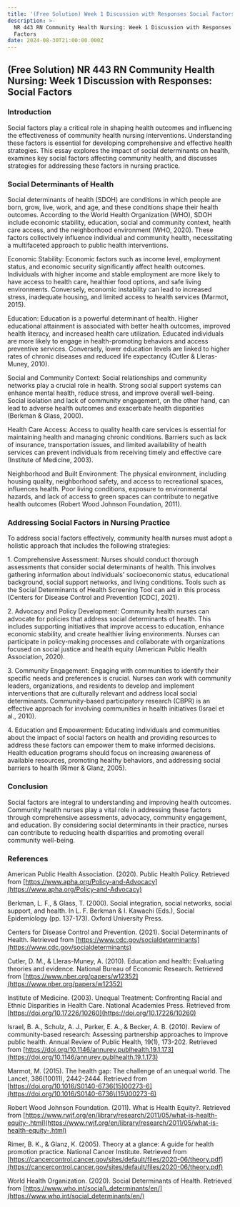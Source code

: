 ```yaml
---
title: '(Free Solution) Week 1 Discussion with Responses Social Factors NR443 '
description: >-
  NR 443 RN Community Health Nursing: Week 1 Discussion with Responses Social
  Factors
date: 2024-08-30T21:00:00.000Z
---
```


## (Free Solution) NR 443 RN Community Health Nursing: Week 1 Discussion with Responses: Social Factors

### Introduction

Social factors play a critical role in shaping health outcomes and influencing the effectiveness of community health nursing interventions. Understanding these factors is essential for developing comprehensive and effective health strategies. This essay explores the impact of social determinants on health, examines key social factors affecting community health, and discusses strategies for addressing these factors in nursing practice.

### Social Determinants of Health

Social determinants of health (SDOH) are conditions in which people are born, grow, live, work, and age, and these conditions shape their health outcomes. According to the World Health Organization (WHO), SDOH include economic stability, education, social and community context, health care access, and the neighborhood environment (WHO, 2020). These factors collectively influence individual and community health, necessitating a multifaceted approach to public health interventions.

Economic Stability: Economic factors such as income level, employment status, and economic security significantly affect health outcomes. Individuals with higher income and stable employment are more likely to have access to health care, healthier food options, and safe living environments. Conversely, economic instability can lead to increased stress, inadequate housing, and limited access to health services (Marmot, 2015).

Education: Education is a powerful determinant of health. Higher educational attainment is associated with better health outcomes, improved health literacy, and increased health care utilization. Educated individuals are more likely to engage in health-promoting behaviors and access preventive services. Conversely, lower education levels are linked to higher rates of chronic diseases and reduced life expectancy (Cutler & Lleras-Muney, 2010).

Social and Community Context: Social relationships and community networks play a crucial role in health. Strong social support systems can enhance mental health, reduce stress, and improve overall well-being. Social isolation and lack of community engagement, on the other hand, can lead to adverse health outcomes and exacerbate health disparities (Berkman & Glass, 2000).

Health Care Access: Access to quality health care services is essential for maintaining health and managing chronic conditions. Barriers such as lack of insurance, transportation issues, and limited availability of health services can prevent individuals from receiving timely and effective care (Institute of Medicine, 2003).

Neighborhood and Built Environment: The physical environment, including housing quality, neighborhood safety, and access to recreational spaces, influences health. Poor living conditions, exposure to environmental hazards, and lack of access to green spaces can contribute to negative health outcomes (Robert Wood Johnson Foundation, 2011).

### Addressing Social Factors in Nursing Practice

To address social factors effectively, community health nurses must adopt a holistic approach that includes the following strategies:

1\. Comprehensive Assessment: Nurses should conduct thorough assessments that consider social determinants of health. This involves gathering information about individuals' socioeconomic status, educational background, social support networks, and living conditions. Tools such as the Social Determinants of Health Screening Tool can aid in this process (Centers for Disease Control and Prevention \[CDC], 2021).

2\. Advocacy and Policy Development: Community health nurses can advocate for policies that address social determinants of health. This includes supporting initiatives that improve access to education, enhance economic stability, and create healthier living environments. Nurses can participate in policy-making processes and collaborate with organizations focused on social justice and health equity (American Public Health Association, 2020).

3\. Community Engagement: Engaging with communities to identify their specific needs and preferences is crucial. Nurses can work with community leaders, organizations, and residents to develop and implement interventions that are culturally relevant and address local social determinants. Community-based participatory research (CBPR) is an effective approach for involving communities in health initiatives (Israel et al., 2010).

4\. Education and Empowerment: Educating individuals and communities about the impact of social factors on health and providing resources to address these factors can empower them to make informed decisions. Health education programs should focus on increasing awareness of available resources, promoting healthy behaviors, and addressing social barriers to health (Rimer & Glanz, 2005).

### Conclusion

Social factors are integral to understanding and improving health outcomes. Community health nurses play a vital role in addressing these factors through comprehensive assessments, advocacy, community engagement, and education. By considering social determinants in their practice, nurses can contribute to reducing health disparities and promoting overall community well-being.

### References

American Public Health Association. (2020). Public Health Policy. Retrieved from [https://www.apha.org/Policy-and-Advocacy](https://www.apha.org/Policy-and-Advocacy)

Berkman, L. F., & Glass, T. (2000). Social integration, social networks, social support, and health. In L. F. Berkman & I. Kawachi (Eds.), Social Epidemiology (pp. 137-173). Oxford University Press.

Centers for Disease Control and Prevention. (2021). Social Determinants of Health. Retrieved from [https://www.cdc.gov/socialdeterminants](https://www.cdc.gov/socialdeterminants)

Cutler, D. M., & Lleras-Muney, A. (2010). Education and health: Evaluating theories and evidence. National Bureau of Economic Research. Retrieved from [https://www.nber.org/papers/w12352](https://www.nber.org/papers/w12352)

Institute of Medicine. (2003). Unequal Treatment: Confronting Racial and Ethnic Disparities in Health Care. National Academies Press. Retrieved from [https://doi.org/10.17226/10260](https://doi.org/10.17226/10260)

Israel, B. A., Schulz, A. J., Parker, E. A., & Becker, A. B. (2010). Review of community-based research: Assessing partnership approaches to improve public health. Annual Review of Public Health, 19(1), 173-202. Retrieved from [https://doi.org/10.1146/annurev.publhealth.19.1.173](https://doi.org/10.1146/annurev.publhealth.19.1.173)

Marmot, M. (2015). The health gap: The challenge of an unequal world. The Lancet, 386(10011), 2442-2444. Retrieved from [https://doi.org/10.1016/S0140-6736(15)00273-6](https://doi.org/10.1016/S0140-6736\(15\)00273-6)

Robert Wood Johnson Foundation. (2011). What is Health Equity?. Retrieved from [https://www.rwjf.org/en/library/research/2011/05/what-is-health-equity-.html](https://www.rwjf.org/en/library/research/2011/05/what-is-health-equity-.html)

Rimer, B. K., & Glanz, K. (2005). Theory at a glance: A guide for health promotion practice. National Cancer Institute. Retrieved from [https://cancercontrol.cancer.gov/sites/default/files/2020-06/theory.pdf](https://cancercontrol.cancer.gov/sites/default/files/2020-06/theory.pdf)

World Health Organization. (2020). Social Determinants of Health. Retrieved from [https://www.who.int/social\_determinants/en/](https://www.who.int/social_determinants/en/)
